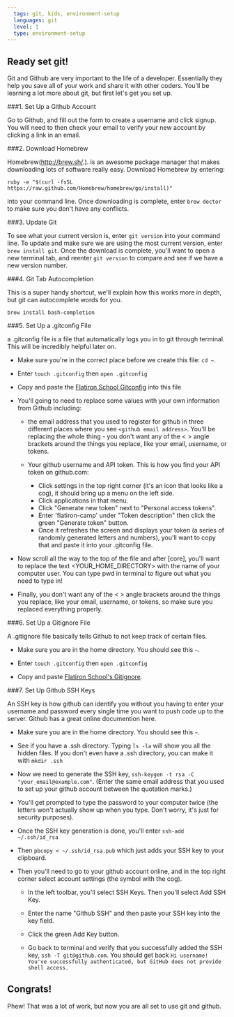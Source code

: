 ```yaml
---
  tags: git, kids, environment-setup 
  languages: git
  level: 1
  type: environment-setup 
---
```


## Ready set git!

Git and Github are very important to the life of a developer. Essentially they help you save all of your work and share it with other coders. You'll be learning a lot more about git, but first let's get you set up.

###1. Set Up a Github Account

Go to Github, and fill out the form to create a username and click signup. You will need to then check your email to verify your new account by clicking a link in an email.

###2. Download Homebrew

Homebrew(http://brew.sh/.). is an awesome package manager that makes downloading lots of software really easy. Download Homebrew by entering:

`ruby -e "$(curl -fsSL https://raw.github.com/Homebrew/homebrew/go/install)"`

into your command line. Once downloading is complete, enter `brew doctor` to make sure you don't have any conflicts.

###3. Update Git

To see what your current version is, enter `git version` into your command line. To update and make sure we are using the most current version, enter `brew install git`. Once the download is complete, you'll want to open a new terminal tab, and reenter `git version` to compare and see if we have a new version number.

###4. Git Tab Autocompletion

This is a super handy shortcut, we'll explain how this works more in depth, but git can autocomplete words for you.

`brew install bash-completion`

###5. Set Up a .gitconfig File

a .gitconfig file is a file that automatically logs you in to git through terminal. This will be incredibly helpful later on. 

* Make sure you're in the correct place before we create this file: `cd ~`.

* Enter `touch .gitconfig` then `open .gitconfig` 

* Copy and paste the [Flatiron School Gitconfig](https://github.com/flatiron-school/dotfiles/blob/master/gitconfig) into this file

* You'll going to need to replace some values with your own information from Github including:

  * the email address that you used to register for github in three different places where you see `<github email address>`. You'll be replacing the whole thing - you don't want any of the < > angle brackets around the things you replace, like your email, username, or tokens.

  * Your github username and API token. This is how you find your API token on github.com:

    * Click settings in the top right corner (it's an icon that looks like a cog), it should bring up a menu on the left side. 
    * Click applications in that menu.
    * Click "Generate new token" next to "Personal access tokens". 
    * Enter 'flatiron-camp' under "Token description" then click the green "Generate token" button. 
    * Once it refreshes the screen and displays your token (a series of randomly generated letters and numbers), you'll want to copy that and paste it into your .gitconfig file. 

* Now scroll all the way to the top of the file and after [core], you'll want to replace the text <YOUR_HOME_DIRECTORY> with the name of your computer user. You can type pwd in terminal to figure out what you need to type in!

* Finally, you don't want any of the < > angle brackets around the things you replace, like your email, username, or tokens, so make sure you replaced everything properly.

###6. Set Up a Gitignore File

A .gitignore file basically tells Github to not keep track of certain files.

* Make sure you are in the home directory. You should see this `~`. 

* Enter `touch .gitconfig` then `open .gitconfig`

* Copy and paste [Flatiron School's Gitignore](https://github.com/flatiron-school/dotfiles/blob/master/gitignore).

###7. Set Up Github SSH Keys

An SSH key is how github can identify you without you having to enter your username and password every single time you want to push code up to the server. Github has a great online documention here.

* Make sure you are in the home directory. You should see this `~`. 

* See if you have a .ssh directory. Typing `ls -la` will show you all the hidden files. If you don't even have a .ssh directory, you can make it with `mkdir .ssh`

* Now we need to generate the SSH key, `ssh-keygen -t rsa -C "your_email@example.com"`. (Enter the same email address that you used to set up your github account between the quotation marks.)

* You'll get prompted to type the password to your computer twice (the letters won't actually show up when you type. Don't worry, it's just for security purposes).

* Once the SSH key generation is done, you'll enter `ssh-add ~/.ssh/id_rsa`

* Then `pbcopy < ~/.ssh/id_rsa.pub` which just adds your SSH key to your clipboard.

* Then you'll need to go to your github account online, and in the top right corner select account settings (the symbol with the cog). 

  * In the left toolbar, you'll select SSH Keys. Then you'll select Add SSH Key.

  * Enter the name "Github SSH" and then paste your SSH key into the key field. 

  * Click the green Add Key button.

  * Go back to terminal and verify that you successfully added the SSH key, `ssh -T git@github.com`. You should get back `Hi username! You've successfully authenticated, but GitHub does not provide shell access.`

## Congrats! 

Phew! That was a lot of work, but now you are all set to use git and github.